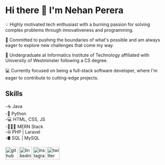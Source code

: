 # Hi there 👋 I'm Nehan Perera

💡 Highly motivated tech enthusiast with a burning passion for solving complex problems through innovativeness and programming.

🚀 Committed to pushing the boundaries of what's possible and am always eager to explore new challenges that come my way.

🌱 Undergraduate at Informatics Institute of Technology affiliated with University of Westminster following a CS degree.

💻 Currently focused on being a full-stack software developer, where I'm eager to contribute to cutting-edge projects.

## Skills
-☕ Java <br>
-🐍 Python <br>
-💻 HTML, CSS, JS <br>
-👩🏻‍💻 MERN Stack <br>
-🌐 PHP | Laravel <br>
-🛢 SQL | MySQL

[<img src='https://cdn.jsdelivr.net/npm/simple-icons@3.0.1/icons/github.svg' alt='github' height='40'>](https://github.com/NehanMP)   [<img src='https://cdn.jsdelivr.net/npm/simple-icons@3.0.1/icons/linkedin.svg' alt='linkedin' height='40'>](https://www.linkedin.com/in/nehan-perera/)   [<img src='https://cdn.jsdelivr.net/npm/simple-icons@3.0.1/icons/instagram.svg' alt='instagram' height='40'>](https://www.instagram.com/nehan_pr/)   [<img src='https://cdn.jsdelivr.net/npm/simple-icons@3.0.1/icons/twitter.svg' alt='twitter' height='40'>](https://twitter.com/Nehan_Pr)  
